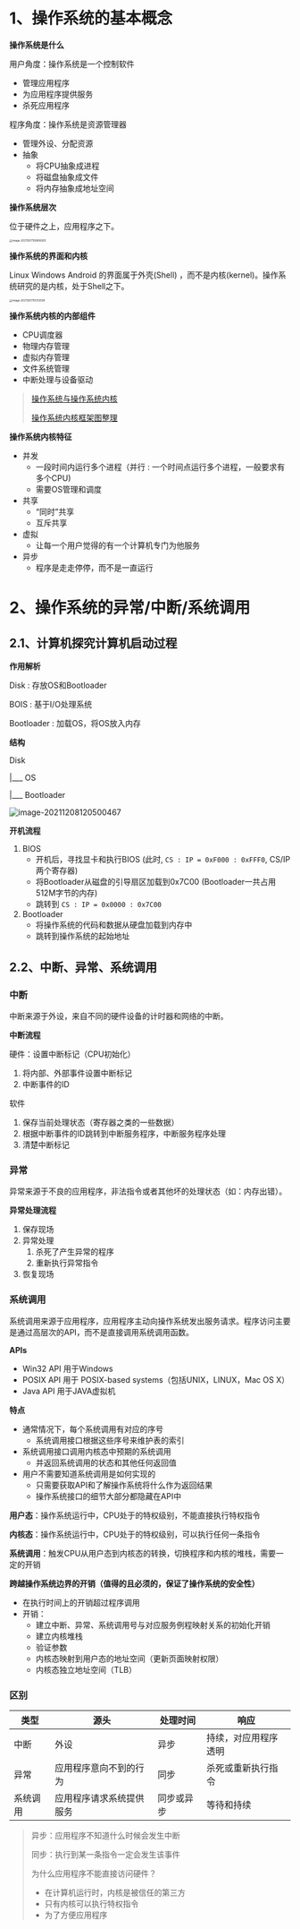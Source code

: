 # 1、操作系统的基本概念

**操作系统是什么**

用户角度：操作系统是一个控制软件

- 管理应用程序
- 为应用程序提供服务
- 杀死应用程序

程序角度：操作系统是资源管理器

- 管理外设、分配资源
- 抽象
  - 将CPU抽象成进程
  - 将磁盘抽象成文件
  - 将内存抽象成地址空间

**操作系统层次**

位于硬件之上，应用程序之下。

<img src="image/image-20211207150806925.png" alt="image-20211207150806925" style="zoom: 33%;" /> 

**操作系统的界面和内核**

Linux Windows Android 的界面属于外壳(Shell) ，而不是内核(kernel)。操作系统研究的是内核，处于Shell之下。

<img src="image/image-20211207151312508.png" alt="image-20211207151312508" style="zoom: 33%;" /> 

**操作系统内核的内部组件**

- CPU调度器
- 物理内存管理
- 虚拟内存管理
- 文件系统管理
- 中断处理与设备驱动

> [操作系统与操作系统内核](https://blog.csdn.net/qq_26849233/article/details/74527779)
>
> [操作系统内核框架图整理](https://blog.csdn.net/toraloo/article/details/9153167)

**操作系统内核特征**

- 并发
  - 一段时间内运行多个进程（并行 : 一个时间点运行多个进程，一般要求有多个CPU)
  - 需要OS管理和调度
- 共享
  - “同时”共享
  - 互斥共享
- 虚拟
  - 让每一个用户觉得的有一个计算机专门为他服务
- 异步
  - 程序是走走停停，而不是一直运行

# 2、操作系统的异常/中断/系统调用

## 2.1、计算机探究计算机启动过程

**作用解析**

Disk : 存放OS和Bootloader

BOIS : 基于I/O处理系统

Bootloader : 加载OS，将OS放入内存

**结构**

Disk

|___ OS

|___ Bootloader

![image-20211208120500467](image/image-20211208120500467.png)

**开机流程**

1. BIOS
   - 开机后，寻找显卡和执行BIOS (此时, `CS : IP = 0xF000 : 0xFFF0`, CS/IP 两个寄存器)
   - 将Bootloader从磁盘的引导扇区加载到0x7C00 (Bootloader一共占用512M字节的内存)
   - 跳转到 `CS : IP = 0x0000 : 0x7C00`
2. Bootloader
   - 将操作系统的代码和数据从硬盘加载到内存中
   - 跳转到操作系统的起始地址

## 2.2、中断、异常、系统调用

### 中断

中断来源于外设，来自不同的硬件设备的计时器和网络的中断。

**中断流程**

硬件：设置中断标记（CPU初始化）

1. 将内部、外部事件设置中断标记
2. 中断事件的ID

软件

1. 保存当前处理状态（寄存器之类的一些数据）
2. 根据中断事件的ID跳转到中断服务程序，中断服务程序处理
3. 清楚中断标记

### 异常

异常来源于不良的应用程序，非法指令或者其他坏的处理状态（如：内存出错）。

**异常处理流程**

1. 保存现场
2. 异常处理
   1. 杀死了产生异常的程序
   2. 重新执行异常指令
3. 恢复现场

### 系统调用

系统调用来源于应用程序，应用程序主动向操作系统发出服务请求。程序访问主要是通过高层次的API，而不是直接调用系统调用函数。

**APIs**

- Win32 API 用于Windows
- POSIX API 用于 POSIX-based systems（包括UNIX，LINUX，Mac OS X）
- Java API 用于JAVA虚拟机

**特点**

- 通常情况下，每个系统调用有对应的序号
  - 系统调用接口根据这些序号来维护表的索引
- 系统调用接口调用内核态中预期的系统调用
  - 并返回系统调用的状态和其他任何返回值
- 用户不需要知道系统调用是如何实现的
  - 只需要获取API和了解操作系统将什么作为返回结果
  - 操作系统接口的细节大部分都隐藏在API中

**用户态**：操作系统运行中，CPU处于的特权级别，不能直接执行特权指令

**内核态**：操作系统运行中，CPU处于的特权级别，可以执行任何一条指令

**系统调用**：触发CPU从用户态到内核态的转换，切换程序和内核的堆栈，需要一定的开销

**跨越操作系统边界的开销（值得的且必须的，保证了操作系统的安全性）**

- 在执行时间上的开销超过程序调用
- 开销：
  - 建立中断、异常、系统调用号与对应服务例程映射关系的初始化开销
  - 建立内核堆栈
  - 验证参数
  - 内核态映射到用户态的地址空间（更新页面映射权限）
  - 内核态独立地址空间（TLB）

### 区别

| 类型     | 源头                     | 处理时间   | 响应                 |
| -------- | ------------------------ | ---------- | -------------------- |
| 中断     | 外设                     | 异步       | 持续，对应用程序透明 |
| 异常     | 应用程序意向不到的行为   | 同步       | 杀死或重新执行指令   |
| 系统调用 | 应用程序请求系统提供服务 | 同步或异步 | 等待和持续           |

> 异步：应用程序不知道什么时候会发生中断
>
> 同步：执行到某一条指令一定会发生该事件
>
> 为什么应用程序不能直接访问硬件？
>
> - 在计算机运行时，内核是被信任的第三方
> - 只有内核可以执行特权指令
> - 为了方便应用程序
